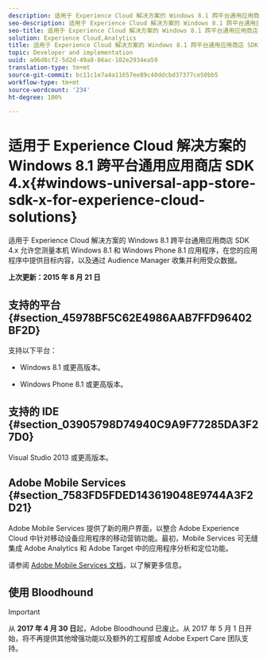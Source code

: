 ```yaml
---
description: 适用于 Experience Cloud 解决方案的 Windows 8.1 跨平台通用应用商店 SDK 4.x 允许您测量本机 Windows 8.1 和 Windows Phone 8.1 应用程序，在您的应用程序中提供目标内容，以及通过 Audience Manager 收集并利用受众数据。
seo-description: 适用于 Experience Cloud 解决方案的 Windows 8.1 跨平台通用应用商店 SDK 4.x 允许您测量本机 Windows 8.1 和 Windows Phone 8.1 应用程序，在您的应用程序中提供目标内容，以及通过 Audience Manager 收集并利用受众数据。
seo-title: 适用于 Experience Cloud 解决方案的 Windows 8.1 跨平台通用应用商店 SDK 4.x
solution: Experience Cloud,Analytics
title: 适用于 Experience Cloud 解决方案的 Windows 8.1 跨平台通用应用商店 SDK 4.x
topic: Developer and implementation
uuid: a06d8cf2-5d2d-49a8-86ac-102e2934ea59
translation-type: tm+mt
source-git-commit: bc11c1e7a4a11657ee89c40ddcbd37377ce50bb5
workflow-type: tm+mt
source-wordcount: '234'
ht-degree: 100%

---
```



# 适用于 Experience Cloud 解决方案的 Windows 8.1 跨平台通用应用商店 SDK 4.x{#windows-universal-app-store-sdk-x-for-experience-cloud-solutions}

适用于 Experience Cloud 解决方案的 Windows 8.1 跨平台通用应用商店 SDK 4.x 允许您测量本机 Windows 8.1 和 Windows Phone 8.1 应用程序，在您的应用程序中提供目标内容，以及通过 Audience Manager 收集并利用受众数据。

**上次更新：2015 年 8 月 21 日**

## 支持的平台 {#section_45978BF5C62E4986AAB7FFD96402BF2D}

支持以下平台：

* Windows 8.1 或更高版本。

* Windows Phone 8.1 或更高版本。

## 支持的 IDE {#section_03905798D74940C9A9F77285DA3F27D0}

Visual Studio 2013 或更高版本。

## Adobe Mobile Services {#section_7583FD5FDED143619048E9744A3F2D21}

Adobe Mobile Services 提供了新的用户界面，以整合 Adobe Experience Cloud 中针对移动设备应用程序的移动营销功能。最初，Mobile Services 可无缝集成 Adobe Analytics 和 Adobe Target 中的应用程序分析和定位功能。

请参阅 [Adobe Mobile Services 文档](/help/using/home.md)，以了解更多信息。

## 使用 Bloodhound

>[!IMPORTANT]
>
>从 **2017 年 4 月 30 日**&#x200B;起，Adobe Bloodhound 已废止。从 2017 年 5 月 1 日开始，将不再提供其他增强功能以及额外的工程部或 Adobe Expert Care 团队支持。
